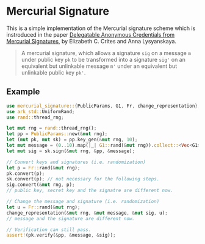 # Mercurial Signature

This is a simple implementation of the Mercurial signature scheme which is instroduced in the paper [Delegatable Anonymous Credentials from Mercurial Signatures](https://eprint.iacr.org/2018/923), by Elizabeth C. Crites and Anna Lysyanskaya.

> A mercurial signature, which allows a signature `sig` on a message `m` under public key `pk` to be transformed into a signature `sig'` on an equivalent but unlinkable message `m'` under an equivalent but unlinkable public key `pk'`.

## Example

```rust
use mercurial_signature::{PublicParams, G1, Fr, change_representation};
use ark_std::UniformRand;
use rand::thread_rng;

let mut rng = rand::thread_rng();
let pp = PublicParams::new(&mut rng);
let (mut pk, mut sk) = pp.key_gen(&mut rng, 10);
let mut message = (0..10).map(|_| G1::rand(&mut rng)).collect::<Vec<G1>>();
let mut sig = sk.sign(&mut rng, &pp, &message);

// Convert keys and signatures (i.e. randomization)
let p = Fr::rand(&mut rng);
pk.convert(p);
sk.convert(p); // not necessary for the following steps.
sig.convert(&mut rng, p);
// public key, secret key and the signatre are different now.

// Change the message and signature (i.e. randomization)
let u = Fr::rand(&mut rng);
change_representation(&mut rng, &mut message, &mut sig, u);
// message and the signature are different now.

// Verification can still pass.
assert!(pk.verify(&pp, &message, &sig));
```